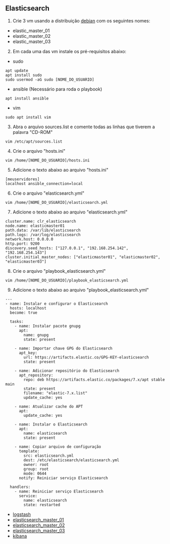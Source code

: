 ## Elasticsearch

1) Crie 3 vm usando a distribuição [debian](https://www.debian.org/CD/http-ftp/) com os seguintes nomes:
- elastic_master_01
- elastic_master_02
- elastic_master_03

2) Em cada uma das vm instale os pré-requisitos abaixo:
* sudo
```
apt update
apt install sudo
sudo usermod -aG sudo [NOME_DO_USUARIO]
```
* ansible (Necessário para roda o playbook)
```
apt install ansible
```

* vim
```
sudo apt install vim
```

3) Abra o arquivo sources.list e comente todas as linhas que tiverem a palavra "CD-ROM"
```
vim /etc/apt/sources.list
```

4) Crie o arquivo "hosts.ini"
```
vim /home/[NOME_DO_USUARIO]/hosts.ini
```

5) Adicione o texto abaixo ao arquivo "hosts.ini"
```
[meuservidores]
localhost ansible_connection=local
```

6) Crie o arquivo "elasticsearch.yml"
```
vim /home/[NOME_DO_USUARIO]/elasticsearch.yml
```
7) Adicione o texto abaixo ao arquivo "elasticsearch.yml"
```
cluster.name: clr_elasticsearch
node.name: elasticmaster01
path.data: /var/lib/elasticsearch
path.logs: /var/log/elasticsearch
network.host: 0.0.0.0
http.port: 9200
discovery.seed_hosts: ["127.0.0.1", "192.168.254.142", "192.168.254.143"]
cluster.initial_master_nodes: ["elasticmaster01", "elasticmaster02", "elasticmaster03"]
```

8) Crie o arquivo "playbook_elasticsearch.yml"
```
vim /home/[NOME_DO_USUARIO]/playbook_elasticsearch.yml
```
9) Adicione o texto abaixo ao arquivo "playbook_elasticsearch.yml"
```
---
- name: Instalar e configurar o Elasticsearch
  hosts: localhost
  become: true

  tasks:
    - name: Instalar pacote gnupg
      apt:
        name: gnupg
        state: present
  
    - name: Importar chave GPG do Elasticsearch
      apt_key:
        url: https://artifacts.elastic.co/GPG-KEY-elasticsearch
        state: present

    - name: Adicionar repositório do Elasticsearch
      apt_repository:
        repo: deb https://artifacts.elastic.co/packages/7.x/apt stable main
        state: present
        filename: "elastic-7.x.list"
        update_cache: yes

    - name: Atualizar cache do APT
      apt:
        update_cache: yes

    - name: Instalar o Elasticsearch
      apt:
        name: elasticsearch
        state: present

    - name: Copiar arquivo de configuração
      template:
        src: elasticsearch.yml
        dest: /etc/elasticsearch/elasticsearch.yml
        owner: root
        group: root
        mode: 0644
      notify: Reiniciar serviço Elasticsearch

  handlers:
    - name: Reiniciar serviço Elasticsearch
      service:
        name: elasticsearch
        state: restarted
```


- [logstash](https://github.com/thiagoautran/logstash.elasticsearch.kibana.playbook/blob/main/v2/exemplo/logstash/README.md)
- [elasticsearch_master_01](https://github.com/thiagoautran/logstash.elasticsearch.kibana.playbook/blob/main/v2/exemplo/elastic_mater_01/README.md)
- [elasticsearch_master_02](https://github.com/thiagoautran/logstash.elasticsearch.kibana.playbook/blob/main/v2/exemplo/elastic_mater_02/README.md)
- [elasticsearch_master_03](https://github.com/thiagoautran/logstash.elasticsearch.kibana.playbook/blob/main/v2/exemplo/elastic_mater_03/README.md)
- [kibana](https://github.com/thiagoautran/logstash.elasticsearch.kibana.playbook/blob/main/v2/exemplo/kibana/README.md)